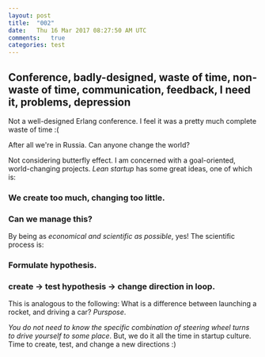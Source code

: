 ```yaml
---
layout: post
title:  "002"
date:   Thu 16 Mar 2017 08:27:50 AM UTC
comments:   true
categories: test
---
```



## Conference, badly-designed, waste of time, non-waste of time, communication, feedback, I need it, problems, depression

Not a well-designed Erlang conference. I feel it was a pretty much complete waste of time :(

After all we're in Russia. Can anyone change the world?

Not considering butterfly effect. I am concerned with a goal-oriented, world-changing projects.
*Lean startup* has some great ideas, one of which is:


### We create too much, changing too little.
### Can we manage this?

By being as *economical and scientific as possible*, yes!
The scientific process is:

### Formulate hypothesis.
### create -> test hypothesis -> change direction in loop.

This is analogous to the following:
What is a difference between launching a rocket, and driving a car? *Purspose*.

*You do not need to know the specific combination of steering wheel turns to drive yourself to some place*.
But, we do it all the time in startup culture. Time to create, test, and change a new directions :)



